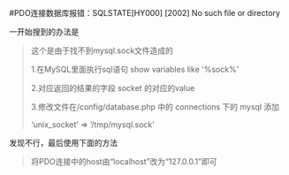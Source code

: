 #PDO连接数据库报错：SQLSTATE[HY000] [2002] No such file or directory


一开始搜到的办法是

>这个是由于找不到mysql.sock文件造成的
>
>1.在MySQL里面执行sql语句 show variables like '%sock%'
>
>2.对应返回的结果的字段 socket 的对应的value
>
>3.修改文件在/config/database.php 中的 connections 下的 mysql 添加
>
>‘unix_socket’ => ‘/tmp/mysql.sock’
>

发现不行，最后使用下面的方法


>将PDO连接中的host由“localhost”改为“127.0.0.1”即可
